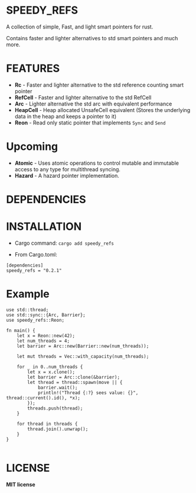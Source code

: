 # SPEEDY_REFS

A collection of simple, Fast, and light smart pointers for rust.

Contains faster and lighter alternatives to std smart pointers and much more.

# FEATURES

- **Rc** - Faster and lighter alternative to the std reference counting smart pointer
- **RefCell** - Faster and lighter alternative to the std RefCell
- **Arc** - Lighter alternative the std arc with equivalent performance
- **HeapCell** - Heap allocated UnsafeCell equivalent (Stores the underlying data in the heap and keeps a pointer to it)
- **Reon** - Read only static pointer that implements `Sync` and `Send`

# Upcoming
- **Atomic** - Uses atomic operations to control mutable and immutable access to any type for multithread syncing.
- **Hazard** - A hazard pointer implementation.


# DEPENDENCIES



# INSTALLATION

* Cargo command:
`cargo add speedy_refs`

* From Cargo.toml: 
```
[dependencies]
speedy_refs = "0.2.1"
```

# Example
```
use std::thread;
use std::sync::{Arc, Barrier};
use speedy_refs::Reon;

fn main() {
    let x = Reon::new(42);
    let num_threads = 4;
    let barrier = Arc::new(Barrier::new(num_threads));

    let mut threads = Vec::with_capacity(num_threads);

    for _ in 0..num_threads {
        let x = x.clone();
        let barrier = Arc::clone(&barrier);
        let thread = thread::spawn(move || {
            barrier.wait();
            println!("Thread {:?} sees value: {}", thread::current().id(), *x);
        });
        threads.push(thread);
    }

    for thread in threads {
        thread.join().unwrap();
    }
}


```

# LICENSE
**MIT license**